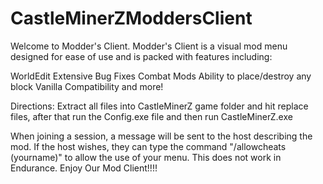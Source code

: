 # CastleMinerZModdersClient

Welcome to Modder's Client.
Modder's Client is a visual mod menu designed for ease of use and is packed with features including:

WorldEdit
Extensive Bug Fixes
Combat Mods
Ability to place/destroy any block
Vanilla Compatibility
and more!

Directions:
Extract all files into CastleMinerZ game folder and hit replace files, after that run the Config.exe file and then run CastleMinerZ.exe

When joining a session, a message will be sent to the host describing the mod. 
If the host wishes, they can type the command "/allowcheats (yourname)" to allow the use of your menu. This does not work in Endurance.
Enjoy Our Mod Client!!!!
